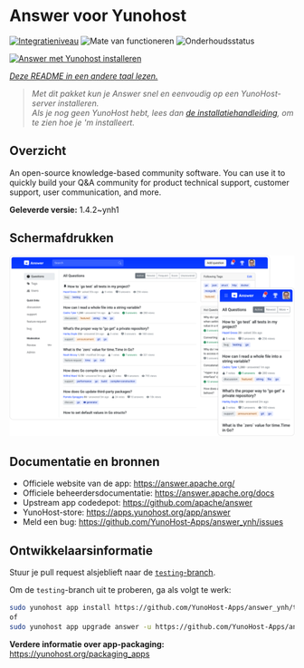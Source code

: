 <!--
NB: Deze README is automatisch gegenereerd door <https://github.com/YunoHost/apps/tree/master/tools/readme_generator>
Hij mag NIET handmatig aangepast worden.
-->

# Answer voor Yunohost

[![Integratieniveau](https://apps.yunohost.org/badge/integration/answer)](https://ci-apps.yunohost.org/ci/apps/answer/)
![Mate van functioneren](https://apps.yunohost.org/badge/state/answer)
![Onderhoudsstatus](https://apps.yunohost.org/badge/maintained/answer)

[![Answer met Yunohost installeren](https://install-app.yunohost.org/install-with-yunohost.svg)](https://install-app.yunohost.org/?app=answer)

*[Deze README in een andere taal lezen.](./ALL_README.md)*

> *Met dit pakket kun je Answer snel en eenvoudig op een YunoHost-server installeren.*  
> *Als je nog geen YunoHost hebt, lees dan [de installatiehandleiding](https://yunohost.org/install), om te zien hoe je 'm installeert.*

## Overzicht

An open-source knowledge-based community software. You can use it to quickly build your Q&A community for product technical support, customer support, user communication, and more.


**Geleverde versie:** 1.4.2~ynh1

## Schermafdrukken

![Schermafdrukken van Answer](./doc/screenshots/screenshot.png)

## Documentatie en bronnen

- Officiele website van de app: <https://answer.apache.org/>
- Officiele beheerdersdocumentatie: <https://answer.apache.org/docs>
- Upstream app codedepot: <https://github.com/apache/answer>
- YunoHost-store: <https://apps.yunohost.org/app/answer>
- Meld een bug: <https://github.com/YunoHost-Apps/answer_ynh/issues>

## Ontwikkelaarsinformatie

Stuur je pull request alsjeblieft naar de [`testing`-branch](https://github.com/YunoHost-Apps/answer_ynh/tree/testing).

Om de `testing`-branch uit te proberen, ga als volgt te werk:

```bash
sudo yunohost app install https://github.com/YunoHost-Apps/answer_ynh/tree/testing --debug
of
sudo yunohost app upgrade answer -u https://github.com/YunoHost-Apps/answer_ynh/tree/testing --debug
```

**Verdere informatie over app-packaging:** <https://yunohost.org/packaging_apps>

